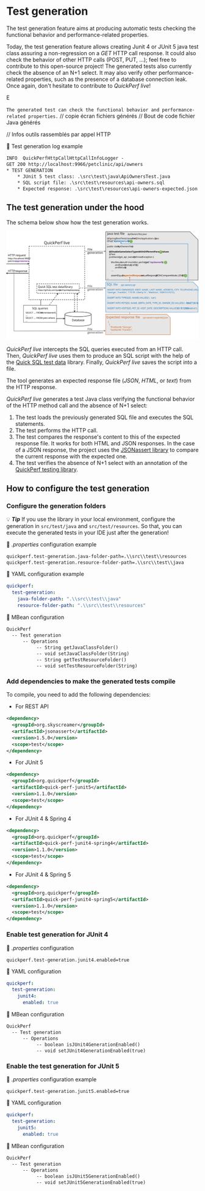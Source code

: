 # Test generation

The test generation feature aims at producing automatic tests checking the functional behavior and performance-related properties.

Today, the test generation feature allows creating Junit 4 or JUnit 5 java test class assuring a non-regression on a _GET_ HTTP call response. It could also check the behavior of other HTTP calls (POST, PUT, ...); feel free to contribute to this open-source project! 
The generated tests also currently check the absence of an N+1 select. It may also verify other performance-related properties, such as the presence of a database connection leak. Once again, don't hesitate to contribute to _QuickPerf live_!

E

`
The generated test can check the functional behavior and performance-related properties.
`
// copie écran fichiers générés
// Bout de code fichier Java générés

// Infos outils rassemblés par appel HTTP

:mag_right: Test generation log example
```
INFO  QuickPerfHttpCallHttpCallInfoLogger - 
GET 200 http://localhost:9966/petclinic/api/owners
* TEST GENERATION
	* JUnit 5 test class: .\src\test\java\ApiOwnersTest.java
	* SQL script file: .\src\test\resources\api-owners.sql
	* Expected response: .\src\test\resources\api-owners-expected.json
```

## The test generation under the hood

The schema below show how the test generation works.

![Test generation schema](./test_generation_schema.svg)

_QuickPerf live_ intercepts the SQL queries executed from an HTTP call. Then, _QuickPerf live_ uses them to produce an SQL script with the help of  the [Quick SQL test data](https://github.com/quick-perf/quick-sql-test-data) library. Finally, _QuickPerf live_ saves the script into a file.
 
The tool generates an expected response file (_JSON_, _HTML_, or _text_) from the HTTP response.

_QuickPerf live_ generates a test Java class verifying the functional behavior of the HTTP method call and the absence of N+1 select:
1. The test loads the previously generated SQL file and executes the SQL statements.
2. The test performs the HTTP call.
3. The test compares the response's content to this of the expected response file. It works for both HTML and JSON responses. In the case of a JSON response, the project uses the [JSONassert library](https://github.com/skyscreamer/JSONassert) to compare the current response with the expected one. 
5. The test verifies the absence of N+1 select with an annotation of the [QuickPerf testing library](https://github.com/quick-perf/quickperf).

## How to configure the test generation

### Configure the generation folders

💡 ***Tip*** If you use the library in your local environment, configure the generation in ```src/test/java``` and ```src/test/resources```. So that, you can execute the generated tests in your IDE just after the generation!

:wrench: _.properties_ configuration example
```properties
quickperf.test-generation.java-folder-path=.\\src\\test\\resources
quickperf.test-generation.resource-folder-path=.\\src\\test\\java
```

:wrench: YAML configuration example
```yaml
quickperf:
  test-generation:
    java-folder-path: ".\\src\\test\\java"
    resource-folder-path: ".\\src\\test\\resources"
```

:wrench: MBean configuration
```
QuickPerf
  -- Test generation
      -- Operations
           -- String getJavaClassFolder()
           -- void setJavaClassFolder(String)
           -- String getTestResourceFolder()
           -- void setTestResourceFolder(String)
```

### Add dependencies to make the generated tests compile

To compile, you need to add the following dependencies:
* For REST API
```xml
<dependency>
  <groupId>org.skyscreamer</groupId>
  <artifactId>jsonassert</artifactId>
  <version>1.5.0</version>
  <scope>test</scope>
</dependency>
```

* For JUnit 5
```xml
<dependency>
  <groupId>org.quickperf</groupId>
  <artifactId>quick-perf-junit5</artifactId>
  <version>1.1.0</version>
  <scope>test</scope>
</dependency>
```

* For JUnit 4 & Spring 4
```xml
<dependency>
  <groupId>org.quickperf</groupId>
  <artifactId>quick-perf-junit4-spring4</artifactId>
  <version>1.1.0</version>
  <scope>test</scope>
</dependency>
```
* For JUnit 4 & Spring 5
```xml
<dependency>
  <groupId>org.quickperf</groupId>
  <artifactId>quick-perf-junit4-spring5</artifactId>
  <version>1.1.0</version>
  <scope>test</scope>
</dependency>
```

### Enable test generation for JUnit 4

:wrench: _.properties_ configuration
```properties
quickperf.test-generation.junit4.enabled=true
```

:wrench: YAML configuration
```yaml
quickperf:
  test-generation:
    junit4:
      enabled: true
```

:wrench: MBean configuration
```
QuickPerf
  -- Test generation
      -- Operations
           -- boolean isJUnit4GenerationEnabled()
           -- void setJUnit4GenerationEnabled(true)
```

### Enable the test generation for JUnit 5

:wrench: _.properties_ configuration example
```properties
quickperf.test-generation.junit5.enabled=true
```

:wrench: YAML configuration
```yaml
quickperf:
  test-generation:
    junit5:
      enabled: true
```

:wrench: MBean configuration
```
QuickPerf
  -- Test generation
      -- Operations
           -- boolean isJUnit5GenerationEnabled()
           -- void setJUnit5GenerationEnabled(true)
```

